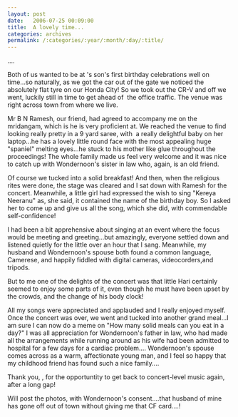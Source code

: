 ```yaml
---
layout: post
date:	2006-07-25 00:09:00
title:  A lovely time...
categories: archives
permalink: /:categories/:year/:month/:day/:title/
---
```

....

Both of us wanted to be at <lj user="wondernoon">'s son's first birthday celebrations well on time...so naturally, as we got the car out of the gate we noticed the absolutely flat tyre on our Honda City! So we took out the CR-V and off we went, luckily still in time to&nbsp;get&nbsp;ahead of &nbsp;the office traffic. The venue was right across town from where we live.

Mr B N Ramesh, our friend, had agreed to accompany me on the mridangam, which is he is very proficient at. We reached the venue to find <lj user="wondernoon"> looking really pretty in a 9 yard saree, with&nbsp; a really delightful baby on her laptop...he has a lovely little round face with the most appealing huge "spaniel" melting eyes...he stuck to his mother like glue throughout the proceedings! The whole family made us feel very welcome and it was nice to catch up with Wondernoon's sister in law who, again, is an old friend. 

Of course we tucked into a solid breakfast! And then, when the religious rites were done, the stage was cleared and I sat down with Ramesh for the concert.&nbsp;Meanwhile, a little girl had expressed the wish to sing "Kereya Neeranu" as, she said, it contained the&nbsp;name of the birthday boy. So I asked her to come up and&nbsp;give us all the song, which she&nbsp;did, with commendable self-confidence!

I&nbsp;had been a bit apprehensive about singing at an event where the focus would be meeting and greeting...but amazingly, everyone settled down and listened quietly for the little over an hour that&nbsp;I sang. Meanwhile, my husband and Wondernoon's spouse both found a common language, Camerese, and happily fiddled with digital cameras, videocorders,and tripods. 

But to me one of the delights of the concert was that little Hari certainly seemed to enjoy some parts of it, even though he must have been upset by the crowds, and the change of his body clock!

All my songs were appreciated and applauded and I really enjoyed myself. Once the concert was over, we went and tucked into another grand meal...I am sure I can now do a meme on "How many solid meals can you eat in a day?" I was all appreciation for Wondernoon's father in law, who had made all the arrangements while running around as his wife had been admitted to hospital for a few days for a cardiac problem.... Wondernoon's spouse comes across as a warm, affectionate young man, and I feel so happy that my childhood friend has found such a nice family....

Thank you, <lj user="wondernoon">, for the opportuntity to get back to concert-level music again, after a long gap! 

Will post the photos, with Wondernoon's consent....that husband of mine has gone off out of town without giving me that CF card....!
